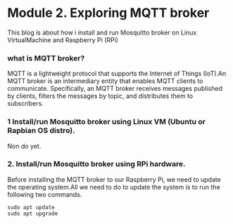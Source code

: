 # Module 2. Exploring MQTT broker
This blog is about how i install and run Mosquitto broker on Linux VirtualMachine and Raspberry Pi (RPi) 

### what is MQTT broker?
MQTT is a lightweight protocol that supports the Internet of Things (IoT).An MQTT broker is an intermediary entity that enables MQTT clients to communicate. Specifically, an MQTT broker receives messages published by clients, filters the messages by topic, and distributes them to subscribers.

### 1 Install/run Mosquitto broker using Linux VM (Ubuntu or Rapbian OS distro).
Non do yet.

### 2. Install/run Mosquitto broker using RPi hardware.
Before installing the MQTT broker to our Raspberry Pi, we need to update the operating system.All we need to do to update the system is to run the following two commands.
```linux
sudo apt update
sudo apt upgrade 
```

